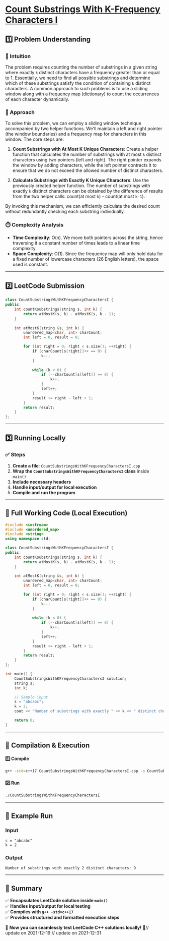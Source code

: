 # **[Count Substrings With K-Frequency Characters I](https://leetcode.com/problems/count-substrings-with-k-frequency-characters-i/description/)**  

## **1️⃣ Problem Understanding**  
### **📌 Intuition**  
The problem requires counting the number of substrings in a given string where exactly `k` distinct characters have a frequency greater than or equal to 1. Essentially, we need to find all possible substrings and determine which of these substrings satisfy the condition of containing `k` distinct characters. A common approach to such problems is to use a sliding window along with a frequency map (dictionary) to count the occurrences of each character dynamically.

### **🚀 Approach**  
To solve this problem, we can employ a sliding window technique accompanied by two helper functions. We'll maintain a left and right pointer (the window boundaries) and a frequency map for characters in this window. The core steps are:

1. **Count Substrings with At Most K Unique Characters**: Create a helper function that calculates the number of substrings with at most `k` distinct characters using two pointers (left and right). The right pointer expands the window by adding characters, while the left pointer contracts it to ensure that we do not exceed the allowed number of distinct characters.

2. **Calculate Substrings with Exactly K Unique Characters**: Use the previously created helper function. The number of substrings with exactly `k` distinct characters can be obtained by the difference of results from the two helper calls: count(at most `k`) - count(at most `k-1`).

By invoking this mechanism, we can efficiently calculate the desired count without redundantly checking each substring individually.

### **⏱️ Complexity Analysis**  
- **Time Complexity**: O(n). We move both pointers across the string, hence traversing it a constant number of times leads to a linear time complexity.
- **Space Complexity**: O(1). Since the frequency map will only hold data for a fixed number of lowercase characters (26 English letters), the space used is constant.

---  

## **2️⃣ LeetCode Submission**  
```cpp
class CountSubstringsWithKFrequencyCharactersI {
public:
    int countKsubstrings(string s, int k) {
        return atMostK(s, k) - atMostK(s, k - 1);
    }
    
    int atMostK(string &s, int k) {
        unordered_map<char, int> charCount;
        int left = 0, result = 0;

        for (int right = 0; right < s.size(); ++right) {
            if (charCount[s[right]]++ == 0) {
                k--;
            }
            
            while (k < 0) {
                if (--charCount[s[left]] == 0) {
                    k++;
                }
                left++;
            }
            result += right - left + 1;
        }
        return result;
    }
};  
```  

---  

## **3️⃣ Running Locally**  
### **✅ Steps**  
1. **Create a file**: `CountSubstringsWithKFrequencyCharactersI.cpp`  
2. **Wrap the `CountSubstringsWithKFrequencyCharactersI` class** inside `main()`  
3. **Include necessary headers**  
4. **Handle input/output for local execution**  
5. **Compile and run the program**  

---  

## **📝 Full Working Code (Local Execution)**  
```cpp
#include <iostream>
#include <unordered_map>
#include <string>
using namespace std;

class CountSubstringsWithKFrequencyCharactersI {
public:
    int countKsubstrings(string s, int k) {
        return atMostK(s, k) - atMostK(s, k - 1);
    }
    
    int atMostK(string &s, int k) {
        unordered_map<char, int> charCount;
        int left = 0, result = 0;

        for (int right = 0; right < s.size(); ++right) {
            if (charCount[s[right]]++ == 0) {
                k--;
            }
            
            while (k < 0) {
                if (--charCount[s[left]] == 0) {
                    k++;
                }
                left++;
            }
            result += right - left + 1;
        }
        return result;
    }
};

int main() {
    CountSubstringsWithKFrequencyCharactersI solution;
    string s;
    int k;

    // Sample input
    s = "abcabc";
    k = 2;
    cout << "Number of substrings with exactly " << k << " distinct characters: " << solution.countKsubstrings(s, k) << endl;

    return 0;
}
```  

---  

## **🔧 Compilation & Execution**  
#### **1️⃣ Compile**  
```bash
g++ -std=c++17 CountSubstringsWithKFrequencyCharactersI.cpp -o CountSubstringsWithKFrequencyCharactersI
```  

#### **2️⃣ Run**  
```bash
./CountSubstringsWithKFrequencyCharactersI
```  

---  

## **🎯 Example Run**  
### **Input**  
```
s = "abcabc"
k = 2
```  
### **Output**  
```
Number of substrings with exactly 2 distinct characters: 9
```  

---  

## **📌 Summary**  
✅ **Encapsulates LeetCode solution inside `main()`**  
✅ **Handles input/output for local testing**  
✅ **Compiles with `g++ -std=c++17`**  
✅ **Provides structured and formatted execution steps**  

🚀 **Now you can seamlessly test LeetCode C++ solutions locally!** 🚀// update on 2021-12-19
// update on 2021-12-31
